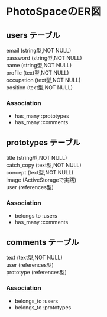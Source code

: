 # PhotoSpaceのER図

## users テーブル
  
email (string型,NOT NULL)
<br>
password  (string型,NOT NULL)
<br>
name (string型,NOT NULL)
<br>
profile (text型,NOT NULL)
<br>
occupation (text型,NOT NULL)
<br>
position (text型,NOT NULL)

### Association

- has_many :prototypes
- has_many :comments

## prototypes テーブル
title (string型,NOT NULL)
<br>
catch_copy (text型,NOT NULL)
<br>
concept (text型,NOT NULL)
<br>
image (ActiveStorageで実践)
<br>
user (references型)

### Association

- belongs to :users
- has_many :comments

## comments テーブル

text (text型,NOT NULL)
<br>
user (references型)
<br>
prototype (references型)

### Association

- belongs_to :users
- belongs_to :prototypes
